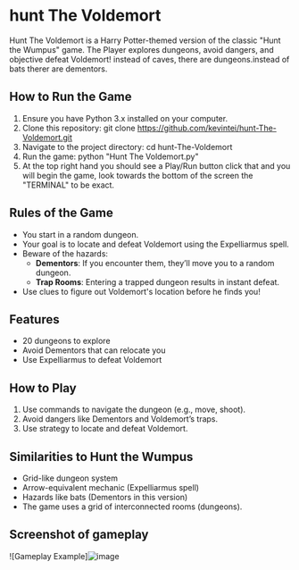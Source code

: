 # hunt The Voldemort
Hunt The Voldemort is a Harry Potter-themed version of the classic "Hunt the Wumpus" game. The Player explores dungeons, avoid dangers, and objective defeat Voldemort! instead of caves, there are dungeons.instead of bats therer are dementors.


## How to Run the Game
1. Ensure you have Python 3.x installed on your computer.
2. Clone this repository:
   git clone https://github.com/kevintei/hunt-The-Voldemort.git
3. Navigate to the project directory:
   cd hunt-The-Voldemort
4. Run the game:
   python "Hunt The Voldemort.py"
5. At the top right hand you should see a Play/Run button click that and you will begin the game, look towards the bottom of the screen the "TERMINAL" to be exact.


## Rules of the Game
- You start in a random dungeon.
- Your goal is to locate and defeat Voldemort using the Expelliarmus spell.
- Beware of the hazards:
  - **Dementors**: If you encounter them, they’ll move you to a random dungeon.
  - **Trap Rooms**: Entering a trapped dungeon results in instant defeat.
- Use clues to figure out Voldemort's location before he finds you!


## Features
- 20 dungeons to explore
- Avoid Dementors that can relocate you
- Use Expelliarmus to defeat Voldemort


## How to Play
1. Use commands to navigate the dungeon (e.g., move, shoot).
2. Avoid dangers like Dementors and Voldemort’s traps.
3. Use strategy to locate and defeat Voldemort.


## Similarities to Hunt the Wumpus
- Grid-like dungeon system
- Arrow-equivalent mechanic (Expelliarmus spell)
- Hazards like bats (Dementors in this version)
-  The game uses a grid of interconnected rooms (dungeons).


## Screenshot of gameplay
![Gameplay Example]![image]( https://github.com/user-attachments/assets/9ffcddec-28db-407e-bd19-89c853adf055)



